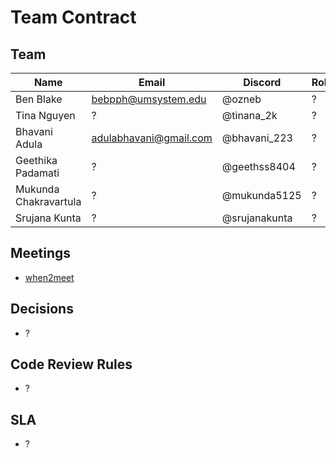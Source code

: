 # Team Contract

## Team

| Name                  | Email                  | Discord       | Role |
| --------------------- | ---------------------- | ------------- | ---- |
| Ben Blake             | bebpph@umsystem.edu    | @ozneb        | ?    |
| Tina Nguyen           | ?                      | @tinana_2k    | ?    |
| Bhavani Adula         | adulabhavani@gmail.com | @bhavani_223  | ?    |
| Geethika Padamati     | ?                      | @geethss8404  | ?    |
| Mukunda Chakravartula | ?                      | @mukunda5125  | ?    |
| Srujana Kunta         | ?                      | @srujanakunta | ?    |

## Meetings

<!-- Meetings: day/time + async plan if missed -->

- [when2meet](https://www.when2meet.com/?32265023-nrAzu)

## Decisions

<!-- - Decisions: quorum & tie-break -->

- ?

## Code Review Rules

<!-- - Code review rules (1 reviewer min; “two-thumbs for risky changes”) -->

- ?

## SLA

<!-- - SLA: PR response within 24h on weekdays -->

- ?
